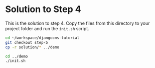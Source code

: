 Solution to Step 4
==================
This is the solution to step 4. Copy the files from this directory to your project folder and run the `init.sh` script.

```bash
cd ~/workspace/djangocms-tutorial
git checkout step-5
cp -r solution/* ../demo

cd ../demo
./init.sh
```